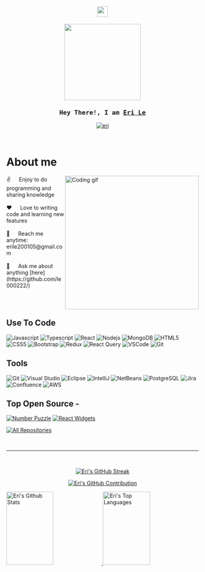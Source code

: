 
<h2 align="center">
  <img src="https://media.giphy.com/media/hvRJCLFzcasrR4ia7z/giphy.gif" width="28">
</h2>

<p align="center">
  <img src="https://github.com/le000222/portfolio/blob/main/src/resources/images/Programmer%20cat.gif" width="200"/>
</p>

<!-- Intro  -->
<h3 align="center">
  <samp>Hey There!, I am
          <b><a target="_blank" href="https://github.com/le000222">Eri Le</a></b>
  </samp>
</h3>

<p align="center">
 <a href="https://www.linkedin.com/in/eri-le-894834183/" target="_blank">
  <img src="https://img.shields.io/badge/LinkedIn-0077B5?style=for-the-badge&logo=linkedin&logoColor=white" alt="eri"/>
 </a>
</p>
<br />

<!-- About Section -->
 # About me
 
<p>
 <img align="right" width="350" src="/assets/programmer.gif" alt="Coding gif" />
 ✌️ &emsp; Enjoy to do programming and sharing knowledge <br/><br/>
 ❤️ &emsp; Love to writing code and learning new features<br/><br/>
 📧 &emsp; Reach me anytime: erile200105@gmail.com<br/><br/>
 💬 &emsp; Ask me about anything [here](https://github.com/le000222/)
</p>
<br/>
<br/>

## Use To Code
  ![Javascript](https://img.shields.io/badge/Javascript-F0DB4F?style=for-the-badge&labelColor=black&logo=javascript&logoColor=F0DB4F)
  ![Typescript](https://img.shields.io/badge/Typescript-007acc?style=for-the-badge&labelColor=black&logo=typescript&logoColor=007acc)
  ![React](https://img.shields.io/badge/-React-61DBFB?style=for-the-badge&labelColor=black&logo=react&logoColor=61DBFB)
  ![Nodejs](https://img.shields.io/badge/Nodejs-3C873A?style=for-the-badge&labelColor=black&logo=node.js&logoColor=3C873A)
  ![MongoDB](https://img.shields.io/badge/MongoDB-4EA94B?style=for-the-badge&logo=mongodb&logoColor=white)
  ![HTML5](https://img.shields.io/badge/HTML5-E34F26?style=for-the-badge&logo=html5&logoColor=white)
  ![CSS5](https://img.shields.io/badge/CSS3-1572B6?style=for-the-badge&logo=css3&logoColor=white)
  ![Bootstrap](https://img.shields.io/badge/Bootstrap-563D7C?style=for-the-badge&logo=bootstrap&logoColor=white)
  ![Redux](https://img.shields.io/badge/Redux-593D88?style=for-the-badge&logo=redux&logoColor=white)
  ![React Query](https://img.shields.io/badge/-React_Query-FF4154?style=for-the-badge&logo=react%20query&logoColor=white)
  ![VSCode](https://img.shields.io/badge/Visual_Studio-0078d7?style=for-the-badge&logo=visual%20studio&logoColor=white)
  ![Git](https://img.shields.io/badge/Git-F05032?style=for-the-badge&logo=git&logoColor=white)

## Tools
  ![Git](https://img.shields.io/badge/Git-F05032?style=for-the-badge&logo=git&logoColor=white)
  ![Visual Studio](https://img.shields.io/badge/Visual%20Studio-007ACC?style=for-the-badge&logo=visual%20studio&logoColor=white)
  ![Eclipse](https://img.shields.io/badge/Eclipse-2C2255?style=for-the-badge&logo=eclipse&logoColor=white)
  ![IntelliJ](https://img.shields.io/badge/IntelliJ-000000?style=for-the-badge&logo=intellij%20idea&logoColor=white)
  ![NetBeans](https://img.shields.io/badge/NetBeans-1B6AC6?style=for-the-badge&logo=apache-netbeans-ide&logoColor=white)
  ![PostgreSQL](https://img.shields.io/badge/PostgreSQL-336791?style=for-the-badge&logo=postgresql&logoColor=white)
  ![Jira](https://img.shields.io/badge/Jira-0052CC?style=for-the-badge&logo=jira&logoColor=white)
  ![Confluence](https://img.shields.io/badge/Confluence-172B4D?style=for-the-badge&logo=confluence&logoColor=white)
  ![AWS](https://img.shields.io/badge/AWS-232F3E?style=for-the-badge&logo=amazon-aws&logoColor=white)
<br/>

## Top Open Source -
[![Number Puzzle](https://github-readme-stats.vercel.app/api/pin/?username=le000222&repo=NumPuz&border_color=7F3FBF&bg_color=0D1117&title_color=C9D1D9&text_color=8B949E&icon_color=7F3FBF)](https://github.com/le000222/web-projects)
[![React Widgets](https://github-readme-stats.vercel.app/api/pin/?username=le000222&repo=Widgets-React&border_color=7F3FBF&bg_color=0D1117&title_color=C9D1D9&text_color=8B949E&icon_color=7F3FBF)](https://github.com/le000222/web-projects)

<p align="left">
  <a href="https://github.com/le000222?tab=repositories" target="_blank"><img alt="All Repositories" title="All Repositories" src="https://img.shields.io/badge/-All%20Repos-2962FF?style=for-the-badge&logo=koding&logoColor=white"/></a>
</p>

<br/>
<hr/>
<br/>

<p align="center">
   <a href="https://github.com/le000222">
     <img src="https://github-readme-streak-stats.herokuapp.com?user=le000222&theme=deuteranopia-friendly-theme" alt="Eri's GitHub Streak" />
   </a>
</p>

<p align="center">
  <a href="https://github.com/le000222">
    <img src="http://github-profile-summary-cards.vercel.app/api/cards/profile-details?username=le000222&theme=radical" alt="Eri's GitHub Contribution"/>
  </a>
</p>

<a> 
  <a href="https://github.com/le000222">
    <img alt="Eri's Github Stats" src="http://github-profile-summary-cards.vercel.app/api/cards/stats?username=le000222&theme=radical&border_color=7F3FBF&bg_color=0D1117&title_color=F85D7F&icon_color=F8D866" height="192px" width="49.5%"/>
  </a>
  <a href="https://github.com/le000222">
    <img alt="Eri's Top Languages" src="https://denvercoder1-github-readme-stats.vercel.app/api/top-langs/?username=le000222&langs_count=8&layout=compact&theme=react&border_color=7F3FBF&bg_color=0D1117&title_color=F85D7F&icon_color=F8D866" height="192px" width="49.5%"/>
  </a>
  <br/>
</a>
